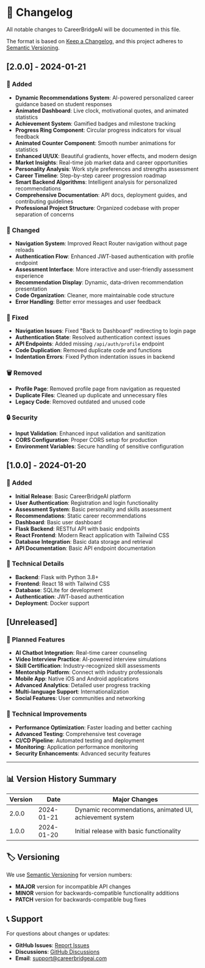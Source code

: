 # 📝 Changelog

All notable changes to CareerBridgeAI will be documented in this file.

The format is based on [Keep a Changelog](https://keepachangelog.com/en/1.0.0/),
and this project adheres to [Semantic Versioning](https://semver.org/spec/v2.0.0.html).

## [2.0.0] - 2024-01-21

### 🎉 Added
- **Dynamic Recommendations System**: AI-powered personalized career guidance based on student responses
- **Animated Dashboard**: Live clock, motivational quotes, and animated statistics
- **Achievement System**: Gamified badges and milestone tracking
- **Progress Ring Component**: Circular progress indicators for visual feedback
- **Animated Counter Component**: Smooth number animations for statistics
- **Enhanced UI/UX**: Beautiful gradients, hover effects, and modern design
- **Market Insights**: Real-time job market data and career opportunities
- **Personality Analysis**: Work style preferences and strengths assessment
- **Career Timeline**: Step-by-step career progression roadmap
- **Smart Backend Algorithms**: Intelligent analysis for personalized recommendations
- **Comprehensive Documentation**: API docs, deployment guides, and contributing guidelines
- **Professional Project Structure**: Organized codebase with proper separation of concerns

### 🔧 Changed
- **Navigation System**: Improved React Router navigation without page reloads
- **Authentication Flow**: Enhanced JWT-based authentication with profile endpoint
- **Assessment Interface**: More interactive and user-friendly assessment experience
- **Recommendation Display**: Dynamic, data-driven recommendation presentation
- **Code Organization**: Cleaner, more maintainable code structure
- **Error Handling**: Better error messages and user feedback

### 🐛 Fixed
- **Navigation Issues**: Fixed "Back to Dashboard" redirecting to login page
- **Authentication State**: Resolved authentication context issues
- **API Endpoints**: Added missing `/api/auth/profile` endpoint
- **Code Duplication**: Removed duplicate code and functions
- **Indentation Errors**: Fixed Python indentation issues in backend

### 🗑️ Removed
- **Profile Page**: Removed profile page from navigation as requested
- **Duplicate Files**: Cleaned up duplicate and unnecessary files
- **Legacy Code**: Removed outdated and unused code

### 🔒 Security
- **Input Validation**: Enhanced input validation and sanitization
- **CORS Configuration**: Proper CORS setup for production
- **Environment Variables**: Secure handling of sensitive configuration

## [1.0.0] - 2024-01-20

### 🎉 Added
- **Initial Release**: Basic CareerBridgeAI platform
- **User Authentication**: Registration and login functionality
- **Assessment System**: Basic personality and skills assessment
- **Recommendations**: Static career recommendations
- **Dashboard**: Basic user dashboard
- **Flask Backend**: RESTful API with basic endpoints
- **React Frontend**: Modern React application with Tailwind CSS
- **Database Integration**: Basic data storage and retrieval
- **API Documentation**: Basic API endpoint documentation

### 🔧 Technical Details
- **Backend**: Flask with Python 3.8+
- **Frontend**: React 18 with Tailwind CSS
- **Database**: SQLite for development
- **Authentication**: JWT-based authentication
- **Deployment**: Docker support

## [Unreleased]

### 🚀 Planned Features
- **AI Chatbot Integration**: Real-time career counseling
- **Video Interview Practice**: AI-powered interview simulations
- **Skill Certification**: Industry-recognized skill assessments
- **Mentorship Platform**: Connect with industry professionals
- **Mobile App**: Native iOS and Android applications
- **Advanced Analytics**: Detailed user progress tracking
- **Multi-language Support**: Internationalization
- **Social Features**: User communities and networking

### 🔧 Technical Improvements
- **Performance Optimization**: Faster loading and better caching
- **Advanced Testing**: Comprehensive test coverage
- **CI/CD Pipeline**: Automated testing and deployment
- **Monitoring**: Application performance monitoring
- **Security Enhancements**: Advanced security features

---

## 📊 Version History Summary

| Version | Date | Major Changes |
|---------|------|---------------|
| 2.0.0 | 2024-01-21 | Dynamic recommendations, animated UI, achievement system |
| 1.0.0 | 2024-01-20 | Initial release with basic functionality |

## 🏷️ Versioning

We use [Semantic Versioning](https://semver.org/) for version numbers:
- **MAJOR** version for incompatible API changes
- **MINOR** version for backwards-compatible functionality additions
- **PATCH** version for backwards-compatible bug fixes

## 📞 Support

For questions about changes or updates:
- **GitHub Issues**: [Report Issues](https://github.com/tejeshx37/CarrerAI/issues)
- **Discussions**: [GitHub Discussions](https://github.com/tejeshx37/CarrerAI/discussions)
- **Email**: [support@careerbridgeai.com](mailto:support@careerbridgeai.com)
